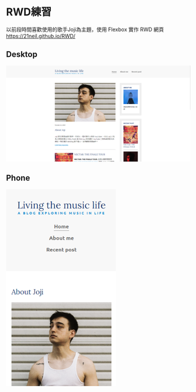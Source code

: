 # RWD練習

以前段時間喜歡使用的歌手Joji為主題，使用 Flexbox 實作 RWD 網頁
https://21neil.github.io/RWD/

## Desktop

<img src=/preview/desktop.png width=800 />

## Phone

<img src=/preview/phone.png width=300 />
